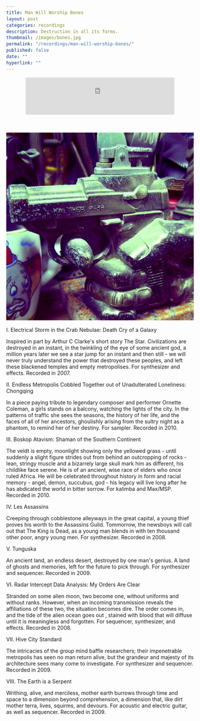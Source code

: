 ```yaml
---
title: Man Will Worship Bones
layout: post
categories: recordings
description: Destruction in all its forms.
thumbnail: /images/bones.jpg
permalink: "/recordings/man-will-worship-bones/"
published: false
date: ""
hyperlink: ""
---
```


<center>
<iframe width="400" height="100" style="position: relative; display: block; width: 400px; height: 100px;" src="http://bandcamp.com/EmbeddedPlayer/v=2/album=3766219155/size=venti/bgcol=FFFFFF/linkcol=4285BB/transparent=true/" allowtransparency="true" frameborder="0"><a href="http://dirteater.dreyerprojects.info/album/day-will-follow-night">Day Will Follow Night by Dirt Eater</a></iframe>
</center>
<br><br>


![man will worship bones cover](/images/bones.jpg)

I. Electrical Storm in the Crab Nebulae: Death Cry of a Galaxy 

Inspired in part by Arthur C Clarke's short story The Star. Civilizations are destroyed in an instant, in the twinkling of the eye of some ancient god, a million years later we see a star jump for an instant and then still - we will never truly understand the power that destroyed these peoples, and left these blackened temples and empty metropolises. 
For synthesizer and effects. Recorded in 2007. 


II. Endless Metropolis Cobbled Together out of Unadulterated Loneliness: Chongqing 

In a piece paying tribute to legendary composer and performer Ornette Coleman, a girls stands on a balcony, watching the lights of the city. In the patterns of traffic she sees the seasons, the history of her life, and the faces of all of her ancestors, ghoulishly arising from the sultry night as a phantom, to remind her of her destiny. 
For sampler. Recorded in 2010. 


III. Boskop Atavism: Shaman of the Southern Continent 

The veldt is empty, moonlight showing only the yellowed grass - until suddenly a slight figure strides out from behind an outcropping of rocks - lean, stringy muscle and a bizarrely large skull mark him as different, his childlike face serene. He is of an ancient, wise race of elders who once ruled Africa. He will be celebrated throughout history in form and racial memory - angel, demon, succubus, god - his legacy will live long after he has abdicated the world in bitter sorrow. 
For kalimba and Max/MSP. Recorded in 2010. 


IV. Les Assassins 

Creeping through cobblestone alleyways in the great capital, a young thief proves his worth to the Assassins Guild. Tommorrow, the newsboys will call out that The King is Dead, as a young man blends in with ten thousand other poor, angry young men. 
For synthesizer. Recorded in 2008. 


V. Tunguska 

An ancient land, an endless desert, destroyed by one man's genius. A land of ghosts and memories, left for the future to pick through. 
For synthesizer and sequencer. Recorded in 2009. 


VI. Radar Intercept Data Analysis: My Orders Are Clear 

Stranded on some alien moon, two become one, without uniforms and without ranks. However, when an incoming transmission reveals the affiliations of these two, the situation becomes dire. The order comes in, and the tide of the alien ocean goes out , stained with blood that will diffuse until it is meaningless and forgotten. 
For sequencer, synthesizer, and effects. Recorded in 2008. 


VII. Hive City Standard 

The intricacies of the group mind baffle researchers; their impenetrable metropolis has seen no man return alive, but the grandeur and majesty of its architecture sees many come to investigate. 
For synthesizer and sequencer. Recorded in 2009. 


VIII. The Earth is a Serpent 

Writhing, alive, and merciless, mother earth burrows through time and space to a dimension beyond comprehension, a dimension that, like dirt mother terra, lives, squirms, and devours. 
For acoustic and electric guitar, as well as sequencer. Recorded in 2009.
